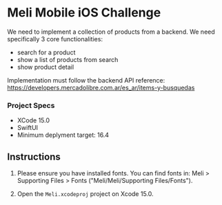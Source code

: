 # Meli Mobile iOS Challenge

We need to implement a collection of products from a backend. We need specifically 3 core functionalities:
- search for a product
- show a list of products from search
- show product detail

Implementation must follow the backend API reference: https://developers.mercadolibre.com.ar/es_ar/items-y-busquedas

### Project Specs

- XCode 15.0
- SwiftUI
- Minimum deplyment target: 16.4

## Instructions

1) Please ensure you have installed fonts. You can find fonts in: Meli > Supporting Files > Fonts ("Meli/Meli/Supporting Files/Fonts").

2) Open the `Meli.xcodeproj` project on Xcode 15.0.
